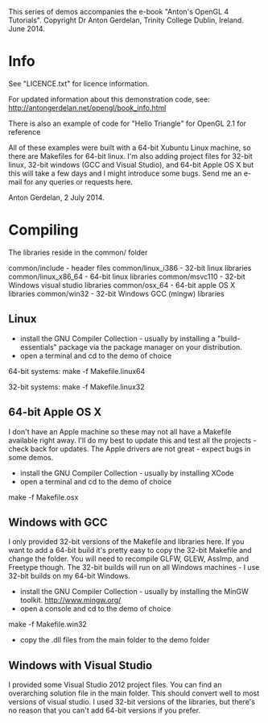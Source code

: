 This series of demos accompanies the e-book "Anton's OpenGL 4 Tutorials".
Copyright Dr Anton Gerdelan, Trinity College Dublin, Ireland. June 2014.
<anton at antongerdelan dot net>

# Info #

See "LICENCE.txt" for licence information.

For updated information about this demonstration code, see:
http://antongerdelan.net/opengl/book_info.html

There is also an example of code for "Hello Triangle" for OpenGL 2.1 for
reference

All of these examples were built with a 64-bit Xubuntu Linux machine, so there
are Makefiles for 64-bit linux. I'm also adding project files for 32-bit linux,
32-bit windows (GCC and Visual Studio), and 64-bit Apple OS X but this will take
a few days and I might introduce some bugs. Send me an e-mail for any queries or
requests here.

Anton Gerdelan, 2 July 2014.

# Compiling #
The libraries reside in the common/ folder

common/include - header files
common/linux_i386 - 32-bit linux libraries
common/linux_x86_64 - 64-bit linux libraries
common/msvc110 - 32-bit Windows visual studio libraries
common/osx_64 - 64-bit apple OS X libraries
common/win32 - 32-bit Windows GCC (mingw) libraries

## Linux ##

* install the GNU Compiler Collection - usually by installing a
"build-essentials" package via the package manager on your distribution.
* open a terminal and cd to the demo of choice

64-bit systems:
make -f Makefile.linux64

32-bit systems:
make -f Makefile.linux32

## 64-bit Apple OS X ##

I don't have an Apple machine so these may not all have a Makefile available
right away. I'll do my best to update this and test all the projects - check
back for updates. The Apple drivers are not great - expect bugs in some demos.

* install the GNU Compiler Collection - usually by installing XCode
* open a terminal and cd to the demo of choice

make -f Makefile.osx

## Windows with GCC ##

I only provided 32-bit versions of the Makefile and libraries here. If you want
to add a 64-bit build it's pretty easy to copy the 32-bit Makefile and change
the folder. You will need to recompile GLFW, GLEW, AssImp, and Freetype though.
The 32-bit builds will run on all Windows machines - I use 32-bit builds on my
64-bit Windows.

* install the GNU Compiler Collection - usually by installing the MinGW toolkit.
http://www.mingw.org/
* open a console and cd to the demo of choice

make -f Makefile.win32

* copy the .dll files from the main folder to the demo folder

## Windows with Visual Studio ##

I provided some Visual Studio 2012 project files.
You can find an overarching solution file in the main folder. This should
convert well to most versions of visual studio. I used 32-bit versions of the
libraries, but there's no reason that you can't add 64-bit versions if you
prefer.

